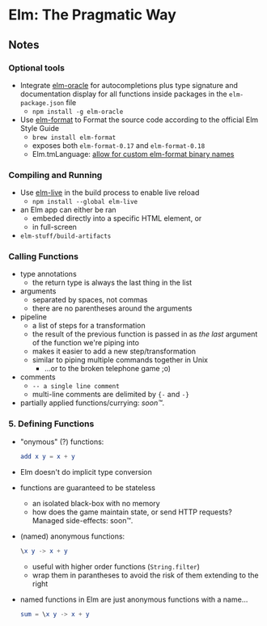# Elm: The Pragmatic Way

## Notes

### Optional tools

  * Integrate [elm-oracle][elm-oracle] for autocompletions plus type signature and documentation display for all functions inside packages in the `elm-package.json` file
    - `npm install -g elm-oracle`
  * Use [elm-format][elm-format] to Format the source code according to the official Elm Style Guide
    - `brew install elm-format`
    - exposes both `elm-format-0.17` and `elm-format-0.18`
    - Elm.tmLanguage: [allow for custom elm-format binary names](https://github.com/elm-community/Elm.tmLanguage/pull/15) 

### Compiling and Running

  * Use [elm-live] in the build process to enable live reload
    - `npm install --global elm-live`
  * an Elm app can either be ran
    - embeded directly into a specific HTML element, or
    - in full-screen
  * `elm-stuff/build-artifacts`

### Calling Functions

  * type annotations
    - the return type is always the last thing in the list
  * arguments
    - separated by spaces, not commas
    - there are no parentheses around the arguments
  * pipeline
    - a list of steps for a transformation
    - the result of the previous function is passed in as _the last_ argument of the function we're piping into
    - makes it easier to add a new step/transformation
    - similar to piping multiple commands together in Unix
      + …or to the broken telephone game ;o)
  * comments
    - `-- a single line comment`
    - multi-line comments are delimited by `{-` and `-}`
  * partially applied functions/currying: _soon™_.

### 5. Defining Functions

  * "onymous" (?) functions:

    ```elm
    add x y = x + y
    ```

  * Elm doesn't do implicit type conversion
  * functions are guaranteed to be stateless
    - an isolated black-box with no memory
    - how does the game maintain state, or send HTTP requests? Managed side-effects: soon™.
  * (named) anonymous functions:

    ```elm
    \x y -> x + y
    ```

    - useful with higher order functions (`String.filter`)
    - wrap them in parantheses to avoid the risk of them extending to the right
  * named functions in Elm are just anonymous functions with a name…

    ```elm
    sum = \x y -> x + y
    ```



  [elm-format]: https://github.com/avh4/elm-format
  [elm-live]: https://github.com/tomekwi/elm-live
  [elm-oracle]: https://www.npmjs.com/package/elm-oracle

